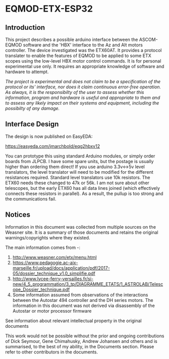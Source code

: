 # EQMOD-ETX-ESP32
## Introduction
This project describes a possible arduino interface between the ASCOM-EQMOD software and the 'HBX' interface to the Az and Alt motors controller. The device investigated was the ETX60AT. It provides a protocol translater to enable the features of EQMOD to be applied to some ETX scopes using the low-level HBX motor control commands. It is for personal experimental use only. It requires an appropriate knowledge of software and hardware to attempt. 
  
*The project is experimental and does not claim to be a specification of the protocol or its' interface, nor does it claim continuous error-free operation. As always, it is the responsibilty of the user to assess whether this information, program and hardware is useful and appropriate to them and to assess any likely impact on their systems and equipment, including the possibilty of any damage.*  

## Interface Design

The design is now published on EasyEDA:  

https://easyeda.com/jmarchbold/eqg2hbxv12

You can prototype this using standard Arduino modules, or simply order boards from JLPCB. I have some spare units, but the postage is usually higher than ordering them direct!
If you use arduino 3.3v<->5v level translators, the level translator will need to be modified for the different resistances required. Standard level translators use 10k resistors. The ETX60 needs these changed to 47k or 56k. I am not sure about other telescopes, but the early ETX60 has all data lines joined (which effectively connects these resistors in parallel). As a result, the pullup is too strong and the communications fail.


## Notices
Information in this document was collected from multiple sources on the Weasner site. It is a summary of those documents and retains the original warnings/copyrights where they existed.  

The main information comes from -:
1. http://www.weasner.com/etx/menu.html    
2. https://www.pedagogie.ac-aix-marseille.fr/upload/docs/application/pdf/2017-05/dossier_technique_v1.0_simplifie.pdf
3. http://www.lycee-ferry-versailles.fr/si-new/4_5_programmation/3_tp/DIAGRAMME_ETATS/1_ASTROLAB/Telescope_Dossier_technique.pdf
4. Some information assumed from observations of the interactions between the Autostar 494 controller and the DH series motors. The information in this document was not derived via disassembly of the Autostar or motor processor firmware    

See information about relevant intellectual property in the original documents   

This work would not be possible without the prior and ongoing contributions of Dick Seymour, Gene Chimahusky, Andrew Johansen and others and is summarised, to the best of my ability, in the Documents section. Please refer to other contributors in the documents.
 
  
